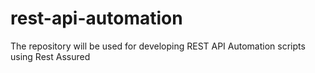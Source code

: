# rest-api-automation
The repository will be used for developing REST API Automation scripts using Rest Assured
